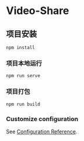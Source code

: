 # Video-Share

## 项目安装
```
npm install
```

### 项目本地运行
```
npm run serve
```

### 项目打包
```
npm run build
```


### Customize configuration
See [Configuration Reference](https://cli.vuejs.org/config/).
